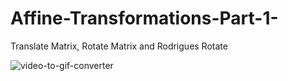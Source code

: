 # Affine-Transformations-Part-1-
Translate Matrix, Rotate Matrix and Rodrigues Rotate

![video-to-gif-converter](https://user-images.githubusercontent.com/65425355/158877613-21df26e2-c953-4dd0-baa0-cb879450d986.gif)
